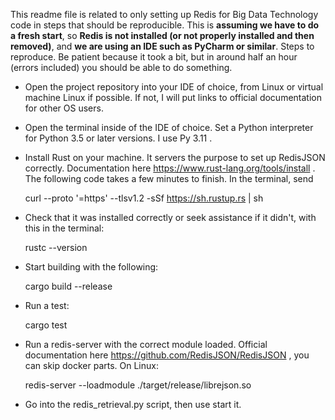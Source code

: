 This readme file is related to only setting up Redis for Big Data Technology code in steps that should be reproducible. 
This is **assuming we have to do a fresh start**, so **Redis is not installed (or not properly installed and then removed)**, and **we are using an IDE such as PyCharm or similar**.
Steps to reproduce. Be patient because it took a bit, but in around half an hour (errors included) you should be able to do something.

- Open the project repository into your IDE of choice, from Linux or virtual machine Linux if possible. If not, I will put links to official documentation for other OS users. 

- Open the terminal inside of the IDE of choice. Set a Python interpreter for Python 3.5 or later versions. I use Py 3.11 . 

- Install Rust on your machine. It servers the purpose to set up RedisJSON correctly. Documentation here https://www.rust-lang.org/tools/install . The following code takes a few minutes to finish. In the terminal, send
  
     curl --proto '=https' --tlsv1.2 -sSf https://sh.rustup.rs | sh

- Check that it was installed correctly or seek assistance if it didn't, with this in the terminal:

     rustc --version 

- Start building with the following: 
 
    cargo build --release
    
- Run a test: 

    cargo test

- Run a redis-server with the correct module loaded. Official documentation here https://github.com/RedisJSON/RedisJSON , you can skip docker parts. On Linux: 
  
    redis-server --loadmodule ./target/release/librejson.so
    
- Go into the redis_retrieval.py script, then use start it. 